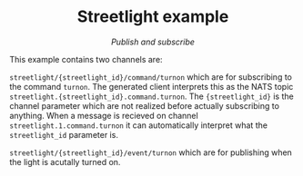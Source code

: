<h1 align="center">Streetlight example</h1>
<p align="center">
  <em>Publish and subscribe</em>
</p>

This example contains two channels are:

`streetlight/{streetlight_id}/command/turnon` which are for subscribing to the command `turnon`. The generated client interprets this as the NATS topic `streetlight.{streetlight_id}.command.turnon`. The `{streetlight_id}` is the channel parameter which are not realized before actually subscribing to anything. When a message is recieved on channel `streetlight.1.command.turnon` it can automatically interpret what the `streetlight_id` parameter is.

`streetlight/{streetlight_id}/event/turnon` which are for publishing when the light is acutally turned on.
